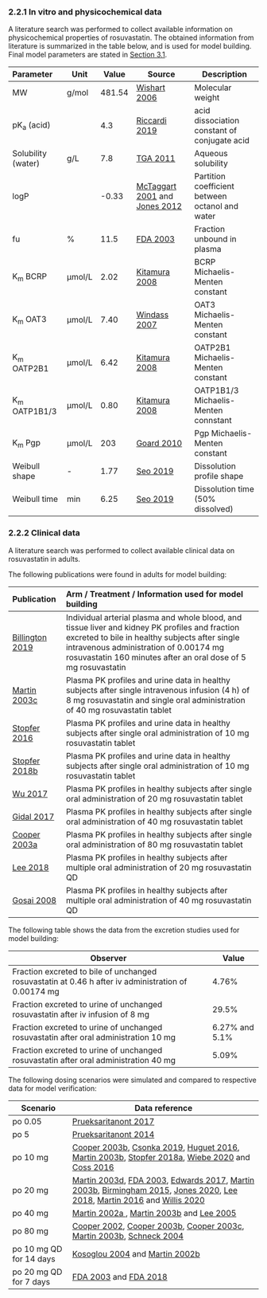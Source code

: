 ### 2.2.1 In vitro and physicochemical data

A literature search was performed to collect available information on physicochemical properties of rosuvastatin. The obtained information from literature is summarized in the table below, and is used for model building. Final model parameters are stated in [Section 3.1](#31-rosuvastatin-final-input-parameters).

| **Parameter**           | **Unit** | **Value** | Source                               | **Description**                                              |
| :---------------------- | -------- | --------- | ------------------------------------ | ------------------------------------------------------------ |
| MW                      | g/mol    | 481.54    | [Wishart 2006](#5-references)        | Molecular weight                                             |
| pK<sub>a</sub> (acid)   |          | 4.3       | [Riccardi 2019](#5-references)       | acid dissociation constant of conjugate acid                 |
| Solubility (water)      | g/L      | 7.8       | [TGA 2011](#5-references)            | Aqueous solubility                  |
| logP                    |          | -0.33     | [McTaggart 2001](#5-references) and [Jones 2012](#5-references)         | Partition coefficient between octanol and water              |
| fu                      | %        | 11.5      | [FDA 2003](#5-references)           | Fraction unbound in plasma                                   |
| K<sub>m</sub> BCRP      | µmol/L   | 2.02      | [Kitamura 2008](#5-references)            | BCRP Michaelis-Menten constant                             |
| K<sub>m</sub> OAT3      | µmol/L   | 7.40      | [Windass 2007](#5-references)                | OAT3 Michaelis-Menten constant                                 |
| K<sub>m</sub> OATP2B1   | µmol/L   | 6.42      | [Kitamura 2008](#5-references)        | OATP2B1 Michaelis-Menten constant                                   |
| K<sub>m</sub> OATP1B1/3 | µmol/L   | 0.80      | [Kitamura 2008](#5-references)          | OATP1B1/3 Michaelis-Menten connstant                                 |
| K<sub>m</sub> Pgp       | µmol/L   | 203       | [Goard 2010](#5-references)            | Pgp Michaelis-Menten constant                             |
| Weibull shape           | -        | 1.77      | [Seo 2019](#5-references)            | Dissolution profile shape                             |
| Weibull time            | min      | 6.25      | [Seo 2019](#5-references)            | Dissolution time (50% dissolved)                            |

### 2.2.2 Clinical data

A literature search was performed to collect available clinical data on rosuvastatin in adults. 

The following publications were found in adults for model building:

| Publication                   | Arm / Treatment / Information used for model building        |
| :---------------------------- | :----------------------------------------------------------- |
| [Billington 2019](#5-references)  | Individual arterial plasma and whole blood, and tissue liver and kidney PK profiles and fraction excreted to bile in healthy subjects after single intravenous administration of 0.00174 mg rosuvastatin 160 minutes after an oral dose of 5 mg rosuvastatin |
| [Martin 2003c](#5-references) | Plasma PK profiles and urine data in healthy subjects after single intravenous infusion (4 h) of 8 mg rosuvastatin and single oral administration of 40 mg rosuvastatin tablet|
| [Stopfer 2016](#5-references)    | Plasma PK profiles and urine data in healthy subjects after single oral administration of 10 mg rosuvastatin tablet |
| [Stopfer 2018b](#5-references)    | Plasma PK profiles and urine data in healthy subjects after single oral administration of 10 mg rosuvastatin tablet |
| [Wu 2017](#5-references)   | Plasma PK profiles in healthy subjects after single oral administration of 20 mg rosuvastatin tablet |
| [Gidal 2017](#5-references)   | Plasma PK profiles in healthy subjects after single oral administration of 40 mg rosuvastatin tablet |
| [Cooper 2003a](#5-references)    | Plasma PK profiles in healthy subjects after single oral administration of 80 mg rosuvastatin tablet |
| [Lee 2018](#5-references)    | Plasma PK profiles in healthy subjects after multiple oral administration of 20 mg rosuvastatin QD |
| [Gosai 2008](#5-references)    | Plasma PK profiles in healthy subjects after multiple oral administration of 40 mg rosuvastatin QD |


The following table shows the data from the excretion studies used for model building:

| Observer                                                     | Value |
| ------------------------------------------------------------ | ----- |
| Fraction excreted to bile of unchanged rosuvastatin at 0.46 h after iv administration of 0.00174 mg | 4.76%   |
| Fraction excreted to urine of unchanged rosuvastatin after iv infusion of 8 mg | 29.5%   |
| Fraction excreted to urine of unchanged rosuvastatin after oral administration 10 mg | 6.27% and 5.1% |
| Fraction excreted to urine of unchanged rosuvastatin after oral administration 40 mg | 5.09%  |


The following dosing scenarios were simulated and compared to respective data for model verification:

| Scenario                                                     | Data reference                       |
| ------------------------------------------------------------ | ------------------------------------ |
| po 0.05                         | [Prueksaritanont 2017](#5-references) |
| po 5                                  | [Prueksaritanont 2014](#5-references) |
| po 10 mg                                   | [Cooper 2003b](#5-references), [Csonka 2019](#5-references), [Huguet 2016](#5-references), [Martin 2003b](#5-references), [Stopfer 2018a](#5-references), [Wiebe 2020](#5-references) and [Coss 2016](#5-references) |
| po 20 mg                              | [Martin 2003d](#5-references), [FDA 2003](#5-references), [Edwards 2017](#5-references), [Martin 2003b](#5-references), [Birmingham 2015](#5-references), [Jones 2020](#5-references), [Lee 2018](#5-references), [Martin 2016](#5-references) and [Willis 2020](#5-references) |
| po 40 mg                              | [Martin 2002a ](#5-references), [Martin 2003b](#5-references) and [Lee 2005](#5-references)|
| po 80 mg                                   | [Cooper 2002](#5-references), [Cooper 2003b](#5-references), [Cooper 2003c](#5-references), [Martin 2003b](#5-references), [Schneck 2004](#5-references) |
| po 10 mg QD for 14 days                    | [Kosoglou 2004](#5-references) and [Martin 2002b](#5-references)|
| po 20 mg QD for 7 days                    | [FDA 2003](#5-references) and [FDA 2018](#5-references)|


